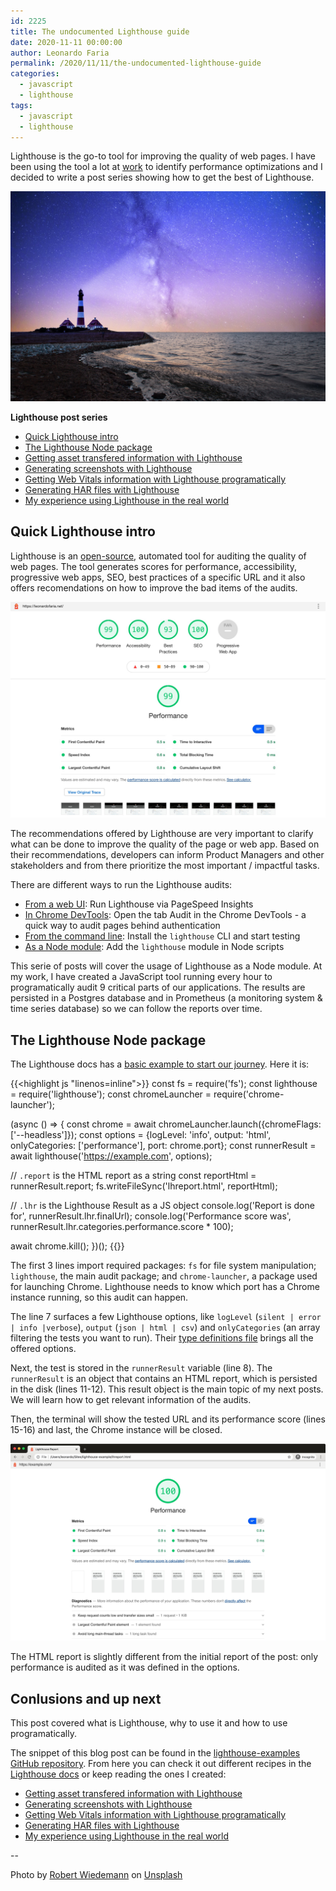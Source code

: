 ```yaml
---
id: 2225
title: The undocumented Lighthouse guide
date: 2020-11-11 00:00:00
author: Leonardo Faria
permalink: /2020/11/11/the-undocumented-lighthouse-guide
categories:
  - javascript
  - lighthouse
tags:
  - javascript
  - lighthouse
---
```


Lighthouse is the go-to tool for improving the quality of web pages. I have been using the tool a lot at [work](https://leonardofaria.net) to identify performance optimizations and I decided to write a post series showing how to get the best of Lighthouse.

![Lighthouse photo by Robert Wiedemann](/wp-content/uploads/2020/11/lighthouse.jpg)

<div class="my-10 p-4 border border-gray-6 rounded-md bg-white">
<strong>Lighthouse post series</strong>

<ul>
<li><a href="#quick-lighthouse-intro">Quick Lighthouse intro</a></li>
<li><a href="#the-lighthouse-node-package">The Lighthouse Node package</a></li>
<li><a href="/2020/11/11/getting-asset-transfered-information-with-lighthouse/">Getting asset transfered information with Lighthouse</a></li>
<li><a href="/2020/11/11/generating-screenshots-with-lighthouse/">Generating screenshots with Lighthouse</a></li>
<li><a href="/2020/11/11/getting-web-vitals-information-with-lighthouse/">Getting Web Vitals information with Lighthouse programatically</a></li>
<li><a href="/2020/11/11/creating-har-files-with-lighthouse/">Generating HAR files with Lighthouse</a></li>
<li><a href="/2020/11/11/my-experience-using-lighthouse-in-the-real-world/">My experience using Lighthouse in the real world</a></li>
</ul>
</div>

## Quick Lighthouse intro

Lighthouse is an [open-source](https://github.com/GoogleChrome/lighthouse), automated tool for auditing the quality of web pages. The tool generates scores for performance, accessibility, progressive web apps, SEO, best practices of a specific URL and it also offers recomendations on how to improve the bad items of the audits.

![Lighthouse report for leonardofaria.net](/wp-content/uploads/2020/11/lighthouse-report-leonardofaria-net.jpg)

The recommendations offered by Lighthouse are very important to clarify what can be done to improve the quality of the page or web app. Based on their recommendations, developers can inform Product Managers and other stakeholders and from there prioritize the most important / impactful tasks.

There are different ways to run the Lighthouse audits: 

- [From a web UI](https://developers.google.com/speed/pagespeed/insights/): Run Lighthouse via PageSpeed Insights
- [In Chrome DevTools](https://developers.google.com/web/tools/lighthouse#devtools): Open the tab Audit in the Chrome DevTools - a quick way to audit pages behind authentication
- [From the command line](https://developers.google.com/web/tools/lighthouse#cli): Install the `lighthouse` CLI and start testing
- [As a Node module](https://github.com/GoogleChrome/lighthouse): Add the `lighthouse` module in Node scripts

This serie of posts will cover the usage of Lighthouse as a Node module. At my work, I have created a JavaScript tool running every hour to programatically audit 9 critical parts of our applications. The results are persisted in a Postgres database and in Prometheus (a monitoring system & time series database) so we can follow the reports over time.

## The Lighthouse Node package

The Lighthouse docs has a [basic example to start our journey](https://github.com/GoogleChrome/lighthouse/blob/master/docs/readme.md#using-programmatically). Here it is: 

{{<highlight js "linenos=inline">}}
const fs = require('fs');
const lighthouse = require('lighthouse');
const chromeLauncher = require('chrome-launcher');

(async () => {
  const chrome = await chromeLauncher.launch({chromeFlags: ['--headless']});
  const options = {logLevel: 'info', output: 'html', onlyCategories: ['performance'], port: chrome.port};
  const runnerResult = await lighthouse('https://example.com', options);

  // `.report` is the HTML report as a string
  const reportHtml = runnerResult.report;
  fs.writeFileSync('lhreport.html', reportHtml);

  // `.lhr` is the Lighthouse Result as a JS object
  console.log('Report is done for', runnerResult.lhr.finalUrl);
  console.log('Performance score was', runnerResult.lhr.categories.performance.score * 100);

  await chrome.kill();
})();
{{</highlight>}}

The first 3 lines import required packages: `fs` for file system manipulation; `lighthouse`, the main audit package; and `chrome-launcher`, a package used for launching Chrome. Lighthouse needs to know which port has a Chrome instance running, so this audit can happen.

The line 7 surfaces a few Lighthouse options, like `logLevel` (`silent | error | info |verbose`), `output` (`json | html | csv`) and `onlyCategories` (an array filtering the tests you want to run). Their [type definitions file](https://github.com/GoogleChrome/lighthouse/blob/888bd6dc9d927a734a8e20ea8a0248baa5b425ed/typings/externs.d.ts#L82-L119) brings all the offered options.

Next, the test is stored in the `runnerResult` variable (line 8). The `runnerResult` is an object that contains an HTML report, which is persisted in the disk (lines 11-12). This result object is the main topic of my next posts. We will learn how to get relevant information of the audits.

Then, the terminal will show the tested URL and its performance score (lines 15-16) and last, the Chrome instance will be closed.

![Lighthouse report](/wp-content/uploads/2020/11/lighthouse-example-com-report.jpg)

The HTML report is slightly different from the initial report of the post: only performance is audited as it was defined in the options. 

## Conlusions and up next

This post covered what is Lighthouse, why to use it and how to use programatically. 

The snippet of this blog post can be found in the [lighthouse-examples GitHub repository](https://github.com/leonardofaria/lighthouse-examples). From here you can check it out different recipes in the [Lighthouse docs](https://github.com/GoogleChrome/lighthouse#docs--recipes) or keep reading the ones I created:

<ul>
<li><a href="/2020/11/11/getting-asset-transfered-information-with-lighthouse/">Getting asset transfered information with Lighthouse</a></li>
<li><a href="/2020/11/11/generating-screenshots-with-lighthouse/">Generating screenshots with Lighthouse</a></li>
<li><a href="/2020/11/11/getting-web-vitals-information-with-lighthouse/">Getting Web Vitals information with Lighthouse programatically</a></li>
<li><a href="/2020/11/11/creating-har-files-with-lighthouse/">Generating HAR files with Lighthouse</a></li>
<li><a href="/2020/11/11/my-experience-using-lighthouse-in-the-real-world/">My experience using Lighthouse in the real world</a></li>
</ul>

-- 

Photo by [Robert Wiedemann](https://unsplash.com/@antilumen?utm_source=unsplash&amp;utm_medium=referral&amp;utm_content=creditCopyText) on [Unsplash](https://unsplash.com/?utm_source=unsplash&amp;utm_medium=referral&amp;utm_content=creditCopyText)
